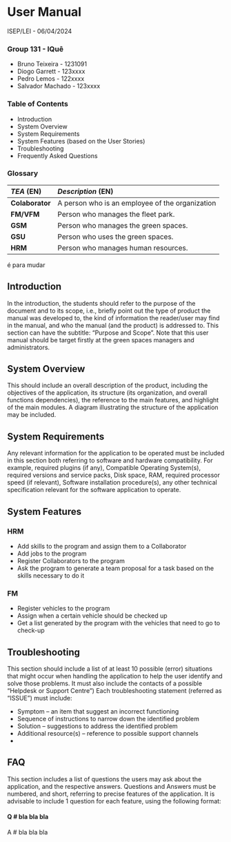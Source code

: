 
# User Manual

ISEP/LEI - 06/04/2024


### Group 131 - IQuê

- Bruno Teixeira - 1231091
- Diogo Garrett - 123xxxx
- Pedro Lemos - 122xxxx
- Salvador Machado - 123xxxx


### Table of Contents

- Introduction
- System Overview
- System Requirements
- System Features (based on the User Stories)
- Troubleshooting
- Frequently Asked Questions

### Glossary

| **_TEA_** (EN)  | **_Description_** (EN)              
|:----------------|:------------------------------------------------|
| **Colaborator** | A person who is an employee of the organization |
| **FM/VFM**      | Person who manages the fleet park.              |
| **GSM**         | Person who manages the green spaces.            |
| **GSU**         | Person who uses the green spaces.               |
| **HRM**         | Person who manages human resources.             |

é para mudar

## Introduction

In the introduction, the students should refer to the purpose of the document and to its scope,
i.e., briefly point out the type of product the manual was developed to, the kind of information
the reader/user may find in the manual, and who the manual (and the product) is addressed to.
This section can have the subtitle: “Purpose and Scope”.
Note that this user manual should be target firstly at the green spaces managers and
administrators.

## System Overview

This should include an overall description of the product, including the objectives of the
application, its structure (its organization, and overall functions dependencies), the reference to
the main features, and highlight of the main modules. A diagram illustrating the structure of the
application may be included.

## System Requirements

Any relevant information for the application to be operated must be included in this section both
referring to software and hardware compatibility. For example, required plugins (if any),
Compatible Operating System(s), required versions and service packs, Disk space, RAM, required
processor speed (if relevant), Software installation procedure(s), any other technical
specification relevant for the software application to operate.

## System Features

### HRM
- Add skills to the program and assign them to a Collaborator
- Add jobs to the program
- Register Collaborators to the program
- Ask the program to generate a team proposal for a task based on the skills necessary to do it

### FM
- Register vehicles to the program
- Assign when a certain vehicle should be checked up
- Get a list generated by the program with the vehicles that need to go to check-up


## Troubleshooting

This section should include a list of at least 10 possible (error) situations that might occur when
handling the application to help the user identify and solve those problems. It must also include
the contacts of a possible “Helpdesk or Support Centre”)
Each troubleshooting statement (referred as “ISSUE”) must include:
- Symptom – an item that suggest an incorrect functioning
- Sequence of instructions to narrow down the identified problem
- Solution – suggestions to address the identified problem
- Additional resource(s) – reference to possible support channels
- 
## FAQ

This section includes a list of questions the users may ask about the application, and the
respective answers. Questions and Answers must be numbered, and short, referring to precise
features of the application. It is advisable to include 1 question for each feature, using the
following format:

#### Q # bla bla bla
A # bla bla bla


